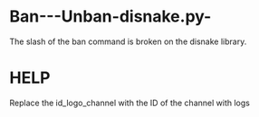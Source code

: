 # Ban---Unban-disnake.py-
The slash of the ban command is broken on the disnake library.

# HELP
Replace the id_logo_channel with the ID of the channel with logs
